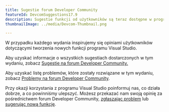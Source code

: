 ```yaml
---
title: Sugestie forum Developer Community
featureId: DevcomSuggestions17.9
description: Sugestie funkcji od użytkowników są teraz dostępne w programie Visual Studio!
thumbnailImage: ../media/Devcom-Thumbnail.png

---
```



W przypadku każdego wydania inspirujemy się opiniami użytkowników dotyczącymi tworzenia nowych funkcji programu Visual Studio.

Aby uzyskać informacje o wszystkich sugestiach dostarczonych w tym wydaniu, zobacz [Sugestie na forum Developer Community.](https://developercommunity.visualstudio.com/VisualStudio?q=%5BFixed+In%3A+Visual+Studio+2022+version+17.9%5D&ftype=idea)

Aby uzyskać listę problemów, które zostały rozwiązane w tym wydaniu, zobacz [Problemy na forum Developer Community](https://developercommunity.visualstudio.com/VisualStudio?q=%5BFixed+In%3A+Visual+Studio+2022+version+17.9%5D&ftype=problem).

Przy okazji korzystania z programu Visual Studio poinformuj nas, co działa dobrze, a co powinniśmy ulepszyć. Możesz przekazać nam swoją opinię za pośrednictwem forum Developer Community, [zgłaszając problem](https://learn.microsoft.com/visualstudio/ide/how-to-report-a-problem-with-visual-studio) lub [sugerując nową funkcję](https://developercommunity.visualstudio.com/VisualStudio/suggest).
